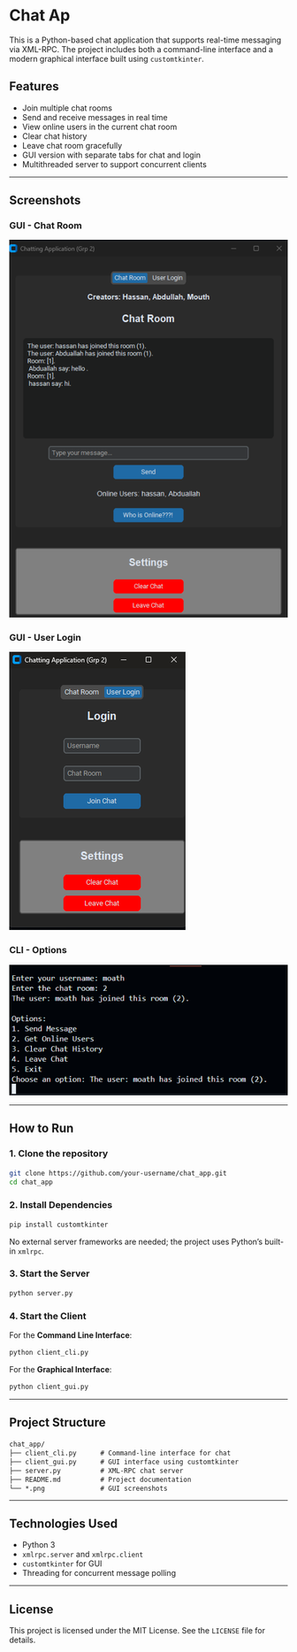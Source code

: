 # Chat Ap

This is a Python-based chat application that supports real-time messaging via XML-RPC. The project includes both a command-line interface and a modern graphical interface built using `customtkinter`.

## Features

* Join multiple chat rooms
* Send and receive messages in real time
* View online users in the current chat room
* Clear chat history
* Leave chat room gracefully
* GUI version with separate tabs for chat and login
* Multithreaded server to support concurrent clients

---

## Screenshots

### GUI - Chat Room

![Chat Room Screenshot](./ChatRoom.png)


### GUI - User Login

![Login Page](./Login.png)

### CLI  - Options

![Settings Screenshot](./CLI.png)


---

## How to Run

### 1. Clone the repository

```bash
git clone https://github.com/your-username/chat_app.git
cd chat_app
```

### 2. Install Dependencies

```bash
pip install customtkinter
```

No external server frameworks are needed; the project uses Python’s built-in `xmlrpc`.

### 3. Start the Server

```bash
python server.py
```

### 4. Start the Client

For the **Command Line Interface**:

```bash
python client_cli.py
```

For the **Graphical Interface**:

```bash
python client_gui.py
```

---

## Project Structure

```
chat_app/
├── client_cli.py      # Command-line interface for chat
├── client_gui.py      # GUI interface using customtkinter
├── server.py          # XML-RPC chat server
├── README.md          # Project documentation
└── *.png              # GUI screenshots
```

---

## Technologies Used

* Python 3
* `xmlrpc.server` and `xmlrpc.client`
* `customtkinter` for GUI
* Threading for concurrent message polling

---

## License

This project is licensed under the MIT License. See the `LICENSE` file for details.
